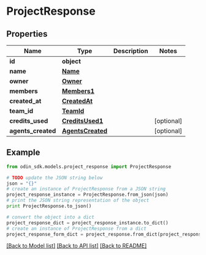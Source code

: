 # ProjectResponse


## Properties

Name | Type | Description | Notes
------------ | ------------- | ------------- | -------------
**id** | **object** |  | 
**name** | [**Name**](Name.md) |  | 
**owner** | [**Owner**](Owner.md) |  | 
**members** | [**Members1**](Members1.md) |  | 
**created_at** | [**CreatedAt**](CreatedAt.md) |  | 
**team_id** | [**TeamId**](TeamId.md) |  | 
**credits_used** | [**CreditsUsed1**](CreditsUsed1.md) |  | [optional] 
**agents_created** | [**AgentsCreated**](AgentsCreated.md) |  | [optional] 

## Example

```python
from odin_sdk.models.project_response import ProjectResponse

# TODO update the JSON string below
json = "{}"
# create an instance of ProjectResponse from a JSON string
project_response_instance = ProjectResponse.from_json(json)
# print the JSON string representation of the object
print ProjectResponse.to_json()

# convert the object into a dict
project_response_dict = project_response_instance.to_dict()
# create an instance of ProjectResponse from a dict
project_response_form_dict = project_response.from_dict(project_response_dict)
```
[[Back to Model list]](../README.md#documentation-for-models) [[Back to API list]](../README.md#documentation-for-api-endpoints) [[Back to README]](../README.md)


